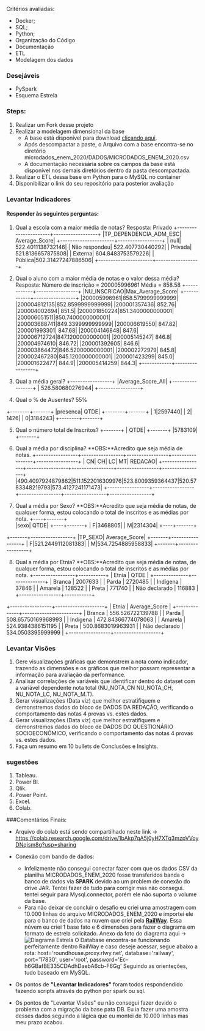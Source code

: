 Critérios avaliadas:
- Docker;
- SQL;
- Python;
- Organização do Código
- Documentação
- ETL
- Modelagem dos dados

### Desejáveis
- PySpark
- Esquema Estrela


### Steps:

1. Realizar um Fork desse projeto
2. Realizar a modelagem dimensional da base
    - A base está disponível para download [clicando aqui](https://download.inep.gov.br/microdados/microdados_enem_2020.zip).
    - Após descompactar a paste, o Arquivo com a base encontra-se no diretório microdados_enem_2020/DADOS/MICRODADOS_ENEM_2020.csv
    - A documentação necessária sobre os campos da base está disponível nos demais diretórios dentro da pasta descompactada.
3. Realizar o ETL dessa base em Python para o MySQL no container
4. Disponibilizar o link do seu repositório para posterior avaliação


### Levantar Indicadores
#### Responder às seguintes perguntas:
1. Qual a escola com a maior média de notas?
Resposta: Privado
+----------------------+------------------+
|TP_DEPENDENCIA_ADM_ESC|     Average_Score|
+----------------------+------------------+
|                  null| 522.4011138732146|
|         Não respondeu|  522.407730440292|
|               Privada| 521.8136657875808|
|               Externa| 604.8483753579226|
|               Pública|502.31427247886506|
+----------------------+------------------+

2. Qual o aluno com a maior média de notas e o valor dessa média?
Resposta: 
Número de inscrição = 200005996961
Média = 858.58
+------------+-----------------+
|NU_INSCRICAO|Max_Average_Score|
+------------+-----------------+
|200005996961|858.5799999999999|
|200004812135|852.8599999999999|
|200001357436|           852.76|
|200004002694|            851.5|
|200001850224|851.3400000000001|
|200006051511|850.7400000000001|
|200003688741|849.3399999999999|
|200006619550|           847.82|
|200001993301|           847.68|
|200004146848|            847.6|
|200006712724|847.1200000000001|
|200005145247|            846.8|
|200004974610|           846.72|
|200001392605|            846.6|
|200003864472|846.5200000000001|
|200002272979|            845.8|
|200002467280|845.1200000000001|
|200001423299|            845.0|
|200001622477|            844.9|
|200005414259|            844.3|
+------------+-----------------+

3. Qual a média geral?
+-----------------+
|Average_Score_All|
+-----------------+
| 526.580680276944|
+-----------------+

4. Qual o % de Ausentes?
55%

+--------+-------+
|presenca|   QTDE|
+--------+-------+
|       1|2597440|
|       2|   1426|
|       0|3184243|
+--------+-------+

5. Qual o número total de Inscritos?
+-------+
|   QTDE|
+-------+
|5783109|
+-------+

6. Qual a média por disciplina?
**OBS:**Acredito que seja média de notas.
+-----------------+-----------------+-----------------+-----------------+-----------------+
|               CN|               CH|               LC|               MT|          REDACAO|
+-----------------+-----------------+-----------------+-----------------+-----------------+
|490.4097924879862|511.1522016309976|523.8009359364437|520.5783348219793|573.4127241171473|
+-----------------+-----------------+-----------------+-----------------+-----------------+

7. Qual a média por Sexo?
**OBS:**Acredito que seja média de notas, de qualquer forma, estou colocando o total de inscritos e as médias por nota.
+----+-------+   
|sexo|   QTDE|
+----+-------+
|   F|3468805|
|   M|2314304|
+----+-------+

+-------+-----------------+
|TP_SEXO|    Average_Score|
+-------+-----------------+
|      F|521.2449112081383|
|      M|534.7254885958833|
+-------+-----------------+

8. Qual a média por Etnia?
**OBS:**Acredito que seja média de notas, de qualquer forma, estou colocando o total de inscritos e as médias por nota.
+-----------------+-----------+
|      Etnia      |   QTDE    |
+--------------+--------------+
|          Branca | 2007633   |
|           Parda | 2720485   |
|        Indígena |  37846    |
|         Amarela | 128522    |
|           Preta | 771740    |
|   Não declarado | 116883    |
+-----------------+-----------+
 
+-----------------+--------------------+
|      Etnia      |   Average_Score    |
+--------------+-----------------------+
|          Branca | 556.526722139788   |
|           Parda | 508.65750169968993 |
|        Indígena | 472.84366774078063 |
|         Amarela | 524.9384386151195  |
|           Preta | 500.8683019963931  |
|   Não declarado | 534.0503395999999  |
+-----------------+-------------------+


### Levantar Visões
1. Gere visualizações gráficas que demonstrem a nota como indicador, trazendo as dimensões e os gráficos que melhor possam representar 
a informação para avaliação da performance.
2. Analisar correlações de variáveis que identificar dentro do dataset com a variável dependente nota total (NU_NOTA_CN
NU_NOTA_CH, NU_NOTA_LC, NU_NOTA_M.T).
3. Gerar visualizações (Data viz) que melhor estratifiquem e demonstremos dados do bloco de DADOS DA REDAÇÃO, verificando o comportamento
das notas 4 provas vs. estes dados.
4. Gerar visualizações (Data viz) que melhor estratifiquem e demonstremos dados do bloco de DADOS DO QUESTIONÁRIO SOCIOECONÔMICO, verificando
o comportamento das notas 4 provas vs. estes dados.
5. Faça um resumo em 10 bullets de Conclusões e Insights.

### sugestões
1. Tableau.
2. Power BI.
3. Qlik.
4. Power Point.
5. Excel.
6. Colab.


###Comentários Finais:
- Arquivo do colab está sendo compartilhado neste link -> https://colab.research.google.com/drive/1bAkp7qA5j0yH7XTq3mzpVVoyDNqjsm8g?usp=sharing
 
- Conexão com bando de dados:
  * Infelizmente não consegui conectar fazer com que os dados CSV da planilha MICRODADOS_ENEM_2020 fosse transferidos banda o banco de dados via **SPARK** devido ao um problem de conexão do drive JAR. Tentei fazer de tudo para corrigir mas não consegui.
tentei seguir para Mysql.connector, porém ele não suporta o volume da base.
  * Para não deixar de concluir o desafio eu criei uma amostragem com 10.000 linhas do arquivo MICRODADOS_ENEM_2020 e importei ele para o banco de dados na nuvem que criei pela **[RailWay](https://railway.app/)**.
Essa núvem eu criei 1 base fato e 6 dimensões para fazer o diagrama em formato de estrela solicitado.
Anexo da foto do diagrama aqui -> ![Diagrama Estrela](https://github.com/rotivleao/Teste-Analista-de-Dados-SX/assets/158123640/7dee4e9a-65cc-416a-a7e6-01ea6cc91188)
O Database encontra-se funcionando perfeitamente dentro RailWay e caso deseje acessar, segue abaixo a rota:
    host='roundhouse.proxy.rlwy.net',
    database='railway',
    port='17830',
    user='root',
    password='Ec-h6GBafBE335CDAdhDaebA6cb-F6Gg'
Seguindo as orienteções, tudo baseado em MySQL.

- Os pontos de **"Levantar Indicadores"** foram todos respondendido fazendo scripts através do python por spark ou sql.
- Os pontos de "Levantar Visões" eu não consegui fazer devido o problema com a migração da base pata DB. Eu ia fazer uma amostra desses dados seguindo a lágica que eu montei de 10.000 linhas mas meu prazo acabou.



